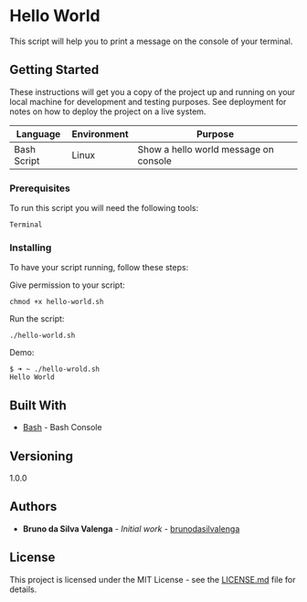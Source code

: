 # Hello World

This script will help you to print a message on the console of your terminal.

## Getting Started

These instructions will get you a copy of the project up and running on your local machine for development and testing purposes. See deployment for notes on how to deploy the project on a live system.

|Language|Environment|Purpose
|--|--|--|
|Bash Script|Linux|Show a hello world message on console

### Prerequisites

To run this script you will need the following tools:

```
Terminal
```

### Installing

To have your script running, follow these steps:


Give permission to your script:

```
chmod +x hello-world.sh
```

Run the script:

```
./hello-world.sh
```

Demo:

```
$ ➜ ~ ./hello-wrold.sh
Hello World
```


## Built With

* [Bash]([https://www.gnu.org/software/bash/](https://www.gnu.org/software/bash/)) - Bash Console


## Versioning

1.0.0

## Authors

* **Bruno da Silva Valenga** - *Initial work* - [brunodasilvalenga](https://github.com/brunodasilvalenga)

## License

This project is licensed under the MIT License - see the [LICENSE.md](LICENSE.md) file for details.
